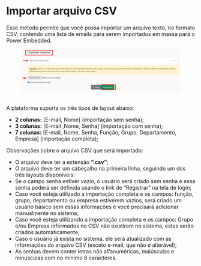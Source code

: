 # Importar arquivo CSV

Esse método permite que você possa importar um arquivo texto, no formato CSV, contendo uma lista de emails para serem importados em massa para o Power Embedded.

<figure><img src="../../.gitbook/assets/image (181).png" alt=""><figcaption></figcaption></figure>

\
A plataforma suporta os três tipos de layout abaixo:

* **2 colunas:** \[E-mail, Nome] (importação sem senha);
* **3 colunas:** \[E-mail ,Nome, Senha] (importação com senha);
* **7 colunas:** \[E-mail, Nome, Senha, Função, Grupo, Departamento, Empresa] (importação completa);



Observações sobre o arquivo CSV que será importado:

* O arquivo deve ter a extensão **“.csv”**;
* O arquivo deve ter um cabeçalho na primeira linha, seguindo um dos três layouts disponíveis:
* Se o campo senha estiver vazio, o usuário será criado sem senha e essa senha poderá ser definida usando o link de “Registrar” na tela de login;
* Caso você esteja utilizado a importação completa e os campos: função, grupo, departamento ou empresa estiverem vazios, será criado um usuário básico sem essas informações e você precisará adicionar manualmente no sistema;
* Caso você esteja utilizando a importação completa e os campos: Grupo e/ou Empresa informados no CSV não existirem no sistema, estes serão criados automaticamente;
* Caso o usuário já exista no sistema, ele será atualizado com as informações do arquivo CSV (exceto e-mail, que não é alterável);
* As senhas devem conter letras não alfanuméricas, maiúsculas e minúsculas com no mínimo 8 caracteres.
